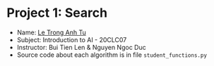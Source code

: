 # Project 1: Search

- Name: [Le Trong Anh Tu](https://www.facebook.com/BM.Doraeiga)
- Subject: Introduction to AI - 20CLC07
- Instructor: Bui Tien Len & Nguyen Ngoc Duc
- Source code about each algorithm is in file `student_functions.py`
